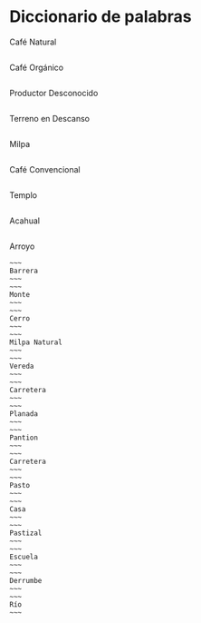 # Diccionario de palabras


Café Natural
~~~
~~~
Café Orgánico
~~~
~~~
Productor Desconocido
~~~
~~~
Terreno en Descanso
~~~
~~~
Milpa
~~~
~~~
Café Convencional
~~~
~~~
Templo
~~~
~~~
Acahual
~~~
~~~
Arroyo
~~~~
~~~
Barrera
~~~
~~~
Monte
~~~
~~~
Cerro
~~~
~~~
Milpa Natural
~~~
~~~
Vereda
~~~
~~~
Carretera
~~~
~~~
Planada
~~~
~~~
Pantion
~~~
~~~
Carretera
~~~
~~~
Pasto
~~~
~~~
Casa
~~~
~~~
Pastizal
~~~
~~~
Escuela
~~~
~~~
Derrumbe
~~~
~~~
Río
~~~
